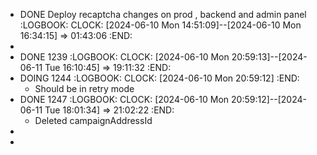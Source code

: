 - DONE Deploy recaptcha changes on prod , backend and admin panel
  :LOGBOOK:
  CLOCK: [2024-06-10 Mon 14:51:09]--[2024-06-10 Mon 16:34:15] =>  01:43:06
  :END:
-
- DONE 1239
  :LOGBOOK:
  CLOCK: [2024-06-10 Mon 20:59:13]--[2024-06-11 Tue 16:10:45] =>  19:11:32
  :END:
- DOING 1244
  :LOGBOOK:
  CLOCK: [2024-06-10 Mon 20:59:12]
  :END:
	- Should be in retry mode
- DONE 1247
  :LOGBOOK:
  CLOCK: [2024-06-10 Mon 20:59:12]--[2024-06-11 Tue 18:01:34] =>  21:02:22
  :END:
	- Deleted campaignAddressId
-
-